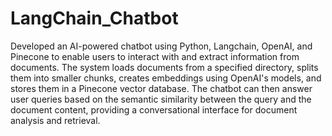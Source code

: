 # LangChain_Chatbot
Developed an AI-powered chatbot using Python, Langchain, OpenAI, and Pinecone to enable users to interact with and extract information from documents. The system loads documents from a specified directory, splits them into smaller chunks, creates embeddings using OpenAI's models, and stores them in a Pinecone vector database. The chatbot can then answer user queries based on the semantic similarity between the query and the document content, providing a conversational interface for document analysis and retrieval.
